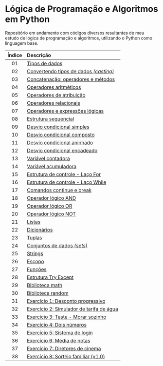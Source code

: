 # Lógica de Programação e Algoritmos em Python
Repositório em andamento com códigos diversos resultantes de meu estudo de lógica de programação e algoritmos, utilizando o Python como linguagem base.

Índice| Descrição 
:---: | :---
01 | [Tipos de dados](https://github.com/michelelozada/Logica-de-Programacao-e-Algoritmos-em-Python/blob/main/Files/01-Tipos-de-Dados.py)
02 | [Convertendo tipos de dados *(casting)*](https://github.com/michelelozada/Logica-de-Programacao-e-Algoritmos-em-Python/blob/main/Files/02-Convertendo-Tipos-de-Dados.py)
03 | [Concatenação: operadores e métodos](https://github.com/michelelozada/Logica-de-Programacao-e-Algoritmos-em-Python/blob/main/Files/03-Concatenacao-Operadores-e-Metodos.py)
04 | [Operadores aritméticos](https://github.com/michelelozada/Logica-de-Programacao-e-Algoritmos-em-Python/blob/main/Files/04-Operadores-Aritmeticos.py)
05 | [Operadores de atribuição](https://github.com/michelelozada/Logica-de-Programacao-e-Algoritmos-em-Python/blob/main/Files/05-Operadores-de-Atribuicao.py)
06 | [Operadores relacionais](https://github.com/michelelozada/Logica-de-Programacao-e-Algoritmos-em-Python/blob/main/Files/06-Operadores-Relacionais.py)
07 | [Operadores e expressões lógicas](https://github.com/michelelozada/Logica-de-Programacao-e-Algoritmos-em-Python/blob/main/Files/07-Operadores-Logicos.py)
08 | [Estrutura sequencial](https://github.com/michelelozada/Logica-de-Programacao-e-Algoritmos-em-Python/blob/main/Files/08-Estrutura-Sequencial.py)
09 | [Desvio condicional simples](https://github.com/michelelozada/Logica-de-Programacao-e-Algoritmos-em-Python/blob/main/Files/09-Desvio-Condicional-Simples.py)
10 | [Desvio condicional composto](https://github.com/michelelozada/Logica-de-Programacao-e-Algoritmos-em-Python/blob/main/Files/10-Desvio-Condicional-Composto.py)
11 | [Desvio condicional aninhado](https://github.com/michelelozada/Logica-de-Programacao-e-Algoritmos-em-Python/blob/main/Files/11-Desvio-Condicional-Aninhado.py)
12 | [Desvio condicional encadeado](https://github.com/michelelozada/Logica-de-Programacao-e-Algoritmos-em-Python/blob/main/Files/12-Desvio-Condicional-Encadeado.py)
13 | [Variável contadora](https://github.com/michelelozada/Logica-de-Programacao-e-Algoritmos-em-Python/blob/main/Files/13-Variavel-contadora.py)
14 | [Variável acumuladora](https://github.com/michelelozada/Logica-de-Programacao-e-Algoritmos-em-Python/blob/main/Files/14-Variavel-acumuladora.py)
15 | [Estrutura de controle - Laço For](https://github.com/michelelozada/Logica-de-Programacao-e-Algoritmos-em-Python/blob/main/Files/15-Estrutura-Controle-Laco-For.py)
16 | [Estrutura de controle - Laço While](https://github.com/michelelozada/Logica-de-Programacao-e-Algoritmos-em-Python/blob/main/Files/16-Estrutura-Controle-Laco-While.py)
17 | [Comandos continue e break](https://github.com/michelelozada/Logica-de-Programacao-e-Algoritmos-em-Python/blob/main/Files/17-Comandos-Continue-e-Break.py)
18 | [Operador lógico AND](https://github.com/michelelozada/Logica-de-Programacao-e-Algoritmos-em-Python/blob/main/Files/18-Operador-logico-AND.py)
19 | [Operador lógico OR](https://github.com/michelelozada/Logica-de-Programacao-e-Algoritmos-em-Python/blob/main/Files/19-Operador-logico-OR.py)
20 | [Operador lógico NOT](https://github.com/michelelozada/Logica-de-Programacao-e-Algoritmos-em-Python/blob/main/Files/20-Operador-logico-NOT.py)
21 | [Listas](https://github.com/michelelozada/Logica-de-Programacao-e-Algoritmos-em-Python/blob/main/Files/21-Listas.py)
22 | [Dicionários](https://github.com/michelelozada/Logica-de-Programacao-e-Algoritmos-em-Python/blob/main/Files/22-Dicionarios.py)
23 | [Tuplas](https://github.com/michelelozada/Logica-de-Programacao-e-Algoritmos-em-Python/blob/main/Files/23-Tuplas.py)
24 | [Conjuntos de dados *(sets)*](https://github.com/michelelozada/Logica-de-Programacao-e-Algoritmos-em-Python/blob/main/Files/24-Conjuntos-de-Dados.py)
25 | [Strings](https://github.com/michelelozada/Logica-de-Programacao-e-Algoritmos-em-Python/blob/main/Files/25-Strings.py)
26 | [Escopo](https://github.com/michelelozada/Logica-de-Programacao-e-Algoritmos-em-Python/blob/main/Files/26-Escopo.py)
27 | [Funções](https://github.com/michelelozada/Logica-de-Programacao-e-Algoritmos-em-Python/blob/main/Files/27-Funcoes.py)
28 | [Estrutura Try Except](https://github.com/michelelozada/Logica-de-Programacao-e-Algoritmos-em-Python/blob/main/Files/28-Estrutura-Try-Except.py)
29 | [Biblioteca math](https://github.com/michelelozada/Logica-de-Programacao-e-Algoritmos-em-Python/blob/main/Files/29-Biblioteca-math.py)
30 | [Biblioteca random](https://github.com/michelelozada/Logica-de-Programacao-e-Algoritmos-em-Python/blob/main/Files/30-Biblioteca-random.py)
31 | [Exercício 1: Desconto progressivo](https://github.com/michelelozada/Logica-de-Programacao-e-Algoritmos-em-Python/blob/main/Files/Ex.01-Desconto-Progressivo.py)
32 | [Exercício 2: Simulador de tarifa de água](https://github.com/michelelozada/Logica-de-Programacao-e-Algoritmos-em-Python/blob/main/Files/Ex.02-Simulador-Tarifa-Agua.py)
33 | [Exercício 3: Teste - Morar sozinho](https://github.com/michelelozada/Logica-de-Programacao-e-Algoritmos-em-Python/blob/main/Files/Ex.03-Teste-Morar-Sozinho(a).py)
34 | [Exercício 4: Dois números](https://github.com/michelelozada/Logica-de-Programacao-e-Algoritmos-em-Python/blob/main/Files/Ex.04-Dois-Numeros.py)
35 | [Exercício 5: Sistema de login](https://github.com/michelelozada/Logica-de-Programacao-e-Algoritmos-em-Python/blob/main/Files/Ex.05-Sistema-de-Login.py)
36 | [Exercício 6: Média de notas](https://github.com/michelelozada/Logica-de-Programacao-e-Algoritmos-em-Python/blob/main/Files/Ex.06-Media-de-Notas.py)
37 | [Exercício 7: Diretores de cinema](https://github.com/michelelozada/Logica-de-Programacao-e-Algoritmos-em-Python/blob/main/Files/Ex.07-Diretores-de-Cinema.py)
38 | [Exercício 8: Sorteio familiar (v1.0)](https://github.com/michelelozada/Logica-de-Programacao-e-Algoritmos-em-Python/blob/main/Files/Ex.08-Sorteio-Familiar(v1.0).py)